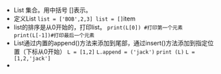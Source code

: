  - List 
     集合。用中括号 []表示。
 - 定义List
`list = ['BOB',2,3] list = []`item
 - list的排序是从0开始的，打印list。
`print(L[0]) #打印第一个元素 
 print(L[-1])#打印最后一个元素`
 - List通过内置的append()方法来添加到尾部，通过insert()方法添加到指定位置（下标从0开始）
`L = [1,2]`	
`L.append = ('jack')`
`print (L)`
`L = [1,2,'jack']`
- 

<!--stackedit_data:
eyJoaXN0b3J5IjpbMjAxNjI5Mjk3Ml19
-->